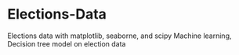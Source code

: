 # Elections-Data
Elections data with matplotlib, seaborne, and scipy
Machine learning, Decision tree model on election data 
